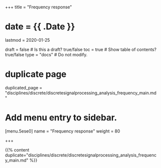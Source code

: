 +++
title = "Frequency response"

# date = {{ .Date }}
lastmod = 2020-01-25

draft = false  # Is this a draft? true/false
toc = true  # Show table of contents? true/false
type = "docs"  # Do not modify.

# duplicate page
duplicated_page = "disciplines/discrete/discretesignalprocessing_analysis_frequency_main.md"

# Add menu entry to sidebar.
[menu.5ese0]
name = "Frequency response"
weight = 80

+++

{{% content duplicate="disciplines/discrete/discretesignalprocessing_analysis_frequency_main.md" %}}
